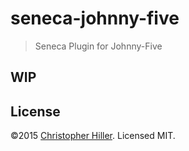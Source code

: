 # seneca-johnny-five

> Seneca Plugin for Johnny-Five

## WIP

## License

©2015 [Christopher Hiller](https://boneskull.com).  Licensed MIT. 
